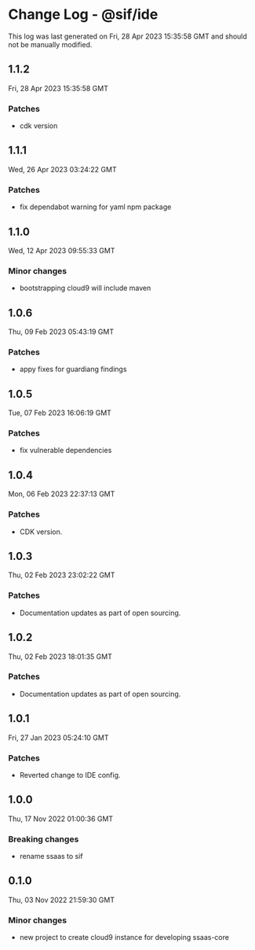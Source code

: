 # Change Log - @sif/ide

This log was last generated on Fri, 28 Apr 2023 15:35:58 GMT and should not be manually modified.

## 1.1.2
Fri, 28 Apr 2023 15:35:58 GMT

### Patches

- cdk version

## 1.1.1
Wed, 26 Apr 2023 03:24:22 GMT

### Patches

- fix dependabot warning for yaml npm package

## 1.1.0
Wed, 12 Apr 2023 09:55:33 GMT

### Minor changes

- bootstrapping cloud9 will include maven

## 1.0.6
Thu, 09 Feb 2023 05:43:19 GMT

### Patches

- appy fixes for guardiang findings

## 1.0.5
Tue, 07 Feb 2023 16:06:19 GMT

### Patches

- fix vulnerable dependencies

## 1.0.4
Mon, 06 Feb 2023 22:37:13 GMT

### Patches

- CDK version.

## 1.0.3
Thu, 02 Feb 2023 23:02:22 GMT

### Patches

- Documentation updates as part of open sourcing.

## 1.0.2
Thu, 02 Feb 2023 18:01:35 GMT

### Patches

- Documentation updates as part of open sourcing.

## 1.0.1
Fri, 27 Jan 2023 05:24:10 GMT

### Patches

- Reverted change to IDE config.

## 1.0.0
Thu, 17 Nov 2022 01:00:36 GMT

### Breaking changes

- rename ssaas to sif

## 0.1.0
Thu, 03 Nov 2022 21:59:30 GMT

### Minor changes

- new project to create cloud9 instance for developing ssaas-core


